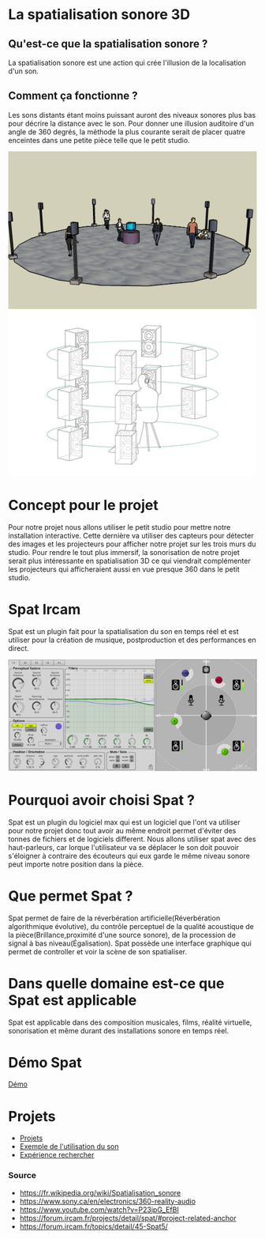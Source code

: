 # La spatialisation sonore 3D

## Qu'est-ce que la spatialisation sonore ?
La spatialisation sonore est une action qui crée l'illusion de la localisation d'un son.

## Comment ça fonctionne ?
Les sons distants étant moins puissant auront des niveaux sonores plus bas pour décrire la distance avec le son. Pour donner une illusion auditoire d'un angle de 360 degrés, la méthode la plus courante serait de placer quatre enceintes dans une petite pièce telle que le petit studio.

![audio](img/schema.jpg)
![audio_schema](img/audio_schema.jpg)

# Concept pour le projet
Pour notre projet nous allons utiliser le petit studio pour mettre notre installation interactive. Cette dernière va utiliser des capteurs pour détecter des images et les projecteurs pour afficher notre projet sur les trois murs du studio. Pour rendre le tout plus immersif, la sonorisation de notre projet serait plus intéressante en spatialisation 3D ce qui viendrait complémenter les projecteurs qui afficheraient aussi en vue presque 360 dans le petit studio.

# Spat Ircam
Spat est un plugin fait pour la spatialisation du son en temps réel et est utiliser pour la création de musique, postproduction et des performances en direct.

![shema spat](img/spat.png)

# Pourquoi avoir choisi Spat ?
Spat est un plugin du logiciel max qui est un logiciel que l'ont va utiliser pour notre projet donc tout avoir au même endroit permet d'éviter des tonnes de fichiers et de logiciels different. Nous allons utiliser spat avec des haut-parleurs, car lorque l'utilisateur va se déplacer le son doit pouvoir s'éloigner à contraire des écouteurs qui eux garde le même niveau sonore peut importe notre position dans la pièce.

# Que permet Spat ?
Spat permet de faire de la réverbération artificielle(Réverbération algorithmique évolutive), du contrôle perceptuel de la qualité acoustique de la pièce(Brillance,proximité d'une source sonore), de la procession de signal à bas niveau(Égalisation). Spat possède une interface graphique qui permet de controller et voir la scène de son spatialiser.

# Dans quelle domaine est-ce que Spat est applicable
Spat est applicable dans des composition musicales, films, réalité virtuelle, sonorisation et même durant des installations sonore en temps réel.


# Démo Spat
[Démo](https://www.youtube.com/watch?v=P23ipG_EfBI)

# Projets
- [Projets](https://forum.ircam.fr/topics/detail/45-Spat5/)
- [Exemple de l'utilisation du son](https://www.youtube.com/watch?v=3txhT2ncNOU)
- [Expérience rechercher](https://www.youtube.com/watch?v=3eLmfIpu8aM)
### Source
- https://fr.wikipedia.org/wiki/Spatialisation_sonore
- https://www.sony.ca/en/electronics/360-reality-audio
- https://www.youtube.com/watch?v=P23ipG_EfBI
- https://forum.ircam.fr/projects/detail/spat/#project-related-anchor
- https://forum.ircam.fr/topics/detail/45-Spat5/
